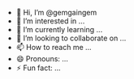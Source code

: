 - 👋 Hi, I’m @gemgaingem
- 👀 I’m interested in ...
- 🌱 I’m currently learning ...
- 💞️ I’m looking to collaborate on ...
- 📫 How to reach me ...
- 😄 Pronouns: ...
- ⚡ Fun fact: ...

<!---
gemgaingem/gemgaingem is a ✨ special ✨ repository because its `README.md` (this file) appears on your GitHub profile.
You can click the Preview link to take a look at your changes.
--->
